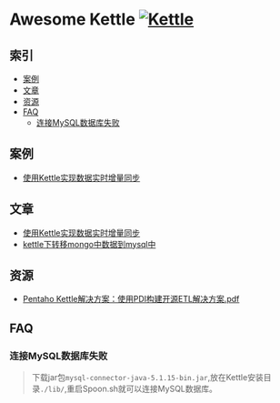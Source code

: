 # Awesome Kettle [![Kettle](https://img.shields.io/badge/kettle-v7.1-orange.svg)](https://help.pentaho.com/Documentation/7.1) 

## 索引
<!-- TOC -->
- [案例](#案例)
- [文章](#文章)
- [资源](#资源)
- [FAQ](#FAQ)
  - [连接MySQL数据库失败](#连接MySQL数据库失败)
<!-- /TOC -->

## 案例
- [使用Kettle实现数据实时增量同步](./案例/01_使用Kettle实现数据实时增量同步)

## 文章
- [使用Kettle实现数据实时增量同步](https://blog.csdn.net/dora_310/article/details/80511793)
- [kettle下转移mongo中数据到mysql中](https://segmentfault.com/a/1190000008762560)

## 资源
- [Pentaho Kettle解决方案：使用PDI构建开源ETL解决方案.pdf](https://pan.baidu.com/s/1tuT7HzwSXo6Dmte6R03ngg)

## FAQ

### 连接MySQL数据库失败
> 下载jar包`mysql-connector-java-5.1.15-bin.jar`,放在Kettle安装目录`./lib/`,重启Spoon.sh就可以连接MySQL数据库。